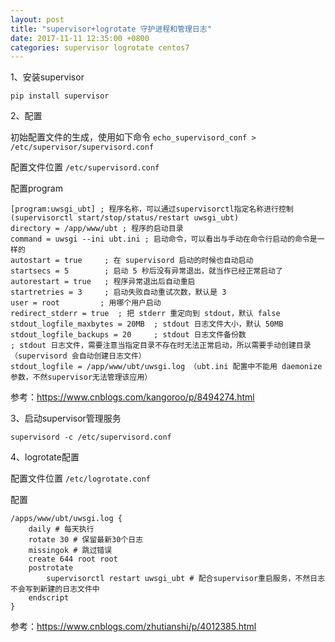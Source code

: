 ```yaml
---
layout: post
title: "supervisor+logrotate 守护进程和管理日志"
date: 2017-11-11 12:35:00 +0800
categories: supervisor logrotate centos7
---
```


1、安装supervisor
```
pip install supervisor
```

2、配置

初始配置文件的生成，使用如下命令 `echo_supervisord_conf > /etc/supervisor/supervisord.conf`

配置文件位置 `/etc/supervisord.conf`

配置program
```
[program:uwsgi_ubt] ; 程序名称，可以通过supervisorctl指定名称进行控制(supervisorctl start/stop/status/restart uwsgi_ubt)
directory = /app/www/ubt ; 程序的启动目录
command = uwsgi --ini ubt.ini ; 启动命令，可以看出与手动在命令行启动的命令是一样的
autostart = true     ; 在 supervisord 启动的时候也自动启动
startsecs = 5        ; 启动 5 秒后没有异常退出，就当作已经正常启动了
autorestart = true   ; 程序异常退出后自动重启
startretries = 3     ; 启动失败自动重试次数，默认是 3
user = root         ; 用哪个用户启动
redirect_stderr = true  ; 把 stderr 重定向到 stdout，默认 false
stdout_logfile_maxbytes = 20MB  ; stdout 日志文件大小，默认 50MB
stdout_logfile_backups = 20     ; stdout 日志文件备份数
; stdout 日志文件，需要注意当指定目录不存在时无法正常启动，所以需要手动创建目录（supervisord 会自动创建日志文件）
stdout_logfile = /app/www/ubt/uwsgi.log （ubt.ini 配置中不能用 daemonize 参数，不然supervisor无法管理该应用）
```
参考：https://www.cnblogs.com/kangoroo/p/8494274.html

3、启动supervisor管理服务

```
supervisord -c /etc/supervisord.conf
```

4、logrotate配置

配置文件位置 `/etc/logrotate.conf `

配置
```
/apps/www/ubt/uwsgi.log {
    daily # 每天执行
    rotate 30 # 保留最新30个日志
    missingok # 跳过错误
    create 644 root root
    postrotate
        supervisorctl restart uwsgi_ubt # 配合supervisor重启服务，不然日志不会写到新建的日志文件中
    endscript
}
```

参考：https://www.cnblogs.com/zhutianshi/p/4012385.html
